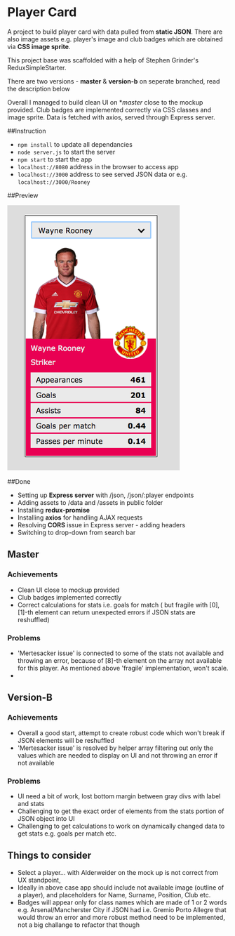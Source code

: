 # Player Card

A project to build player card with data pulled from **static JSON**. There are also image assets e.g. player's image and club badges which are obtained via **CSS image sprite**.  

This project base was scaffolded with a help of Stephen Grinder's ReduxSimpleStarter. 

There are two versions - **master** & **version-b** on seperate branched, read the description below

Overall I managed to build clean UI on **master* close to the mockup provided. Club badges are implemented correctly via CSS classes and image sprite. Data is fetched with axios, served through Express server. 

##Instruction
- `npm install` to update all dependancies
- `node server.js` to start the server
- `npm start` to start the app
- `localhost://8080` address in the browser to access app
- `localhost://3000` address to see served JSON data or e.g. `localhost://3000/Rooney`

##Preview

![player-card screenshot](https://github.com/maciejk77/player-card/blob/master/public/assets/screenshot.png?raw=true)

##Done
- Setting up **Express server** with /json, /json/:player endpoints
- Adding assets to /data and /assets in public folder
- Installing **redux-promise**
- Installing **axios** for handling AJAX requests
- Resolving **CORS** issue in Express server - adding headers
- Switching to drop-down from search bar

## Master

### Achievements
- Clean UI close to mockup provided
- Club badges implemented correctly
- Correct calculations for stats i.e. goals for match ( but fragile with [0], [1]-th element can return unexpected errors if JSON stats are reshuffled) 

### Problems
- 'Mertesacker issue' is connected to some of the stats not available and throwing an error, because of [8]-th element on the array not available for this player. As mentioned above 'fragile' implementation, won't scale.
- 

## Version-B

### Achievements
- Overall a good start, attempt to create robust code which won't break if JSON elements will be reshuffled
- 'Mertesacker issue' is resolved by helper array filtering out only the values which are needed to display on UI and not throwing an error if not available

### Problems
- UI need a bit of work, lost bottom margin between gray divs with label and stats
- Challenging to get the exact order of elements from the stats portion of JSON object into UI
- Challenging to get calculations to work on dynamically changed data to get stats e.g. goals per match etc.

## Things to consider

- Select a player... with Alderweider on the mock up is not correct from UX standpoint, 
- Ideally in above case app should include not available image (outline of a player), and placeholders for Name, Surname, Position, Club etc.
- Badges will appear only for class names which are made of 1 or 2 words e.g. Arsenal/Mancherster City if JSON had i.e. Gremio Porto Allegre that would throw an error and more robust method need to be implemented, not a big challange to refactor that though 